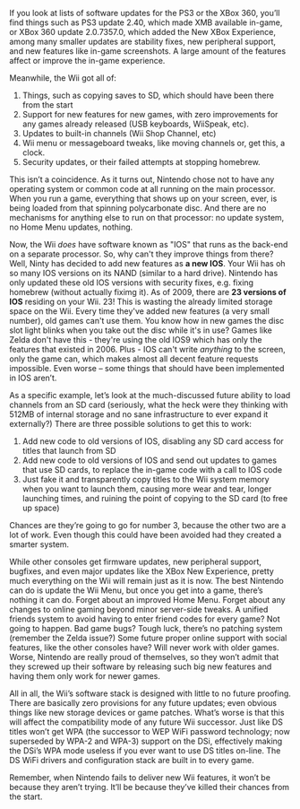  If you look at lists of software updates for the PS3 or the XBox 360, you’ll find things such as PS3 update 2.40, which made XMB available in-game, or XBox 360 update 2.0.7357.0, which added the New XBox Experience, among many smaller updates are stability fixes, new peripheral support, and new features like in-game screenshots. A large amount of the features affect or improve the in-game experience.

Meanwhile, the Wii got all of:

1. Things, such as copying saves to SD, which should have been there from the start
1. Support for new features for new games, with zero improvements for any games already released (USB keyboards, WiiSpeak, etc).
1. Updates to built-in channels (Wii Shop Channel, etc)
1. Wii menu or messageboard tweaks, like moving channels or, get this, a clock.
1. Security updates, or their failed attempts at stopping homebrew.

This isn’t a coincidence. As it turns out, Nintendo chose not to have any operating system or common code at all running on the main processor. When you run a game, everything that shows up on your screen, ever, is being loaded from that spinning polycarbonate disc. And there are no mechanisms for anything else to run on that processor: no update system, no Home Menu updates, nothing.

Now, the Wii *does* have software known as "IOS" that runs as the back-end on a separate processor. So, why can't they improve things from there? Well, Ninty has decided to add new features as **a new IOS**. Your Wii has oh so many IOS versions on its NAND (similar to a hard drive). Nintendo has only updated these old IOS versions with security fixes, e.g. fixing homebrew (without actually fiximg it). As of 2009, there are **23 versions of IOS** residing on your Wii. 23! This is wasting the already limited storage space on the Wii. Every time they've added new features (a very small number), old games can't use them. You know how in new games the disc slot light blinks when you take out the disc while it's in use? Games like Zelda don't have this - they're using the old IOS9 which has only the features that existed in 2006. Plus - IOS can't write *anything* to the screen, only the game can, which makes almost all decent feature requests impossible. Even worse – some things that should have been implemented in IOS aren’t. 

As a specific example, let’s look at the much-discussed future ability to load channels from an SD card (seriously, what the heck were they thinking with 512MB of internal storage and no sane infrastructure to ever expand it externally?) There are three possible solutions to get this to work:

1. Add new code to old versions of IOS, disabling any SD card access for titles that launch from SD
1. Add new code to old versions of IOS and send out updates to games that use SD cards, to replace the in-game code with a call to IOS code
1. Just fake it and transparently copy titles to the Wii system memory when you want to launch them, causing more wear and tear, longer launching times, and ruining the point of copying to the SD card (to free up space)

Chances are they’re going to go for number 3, because the other two are a lot of work. Even though this could have been avoided had they created a smarter system.

While other consoles get firmware updates, new peripheral support, bugfixes, and even major updates like the XBox New Experience, pretty much everything on the Wii will remain just as it is now. The best Nintendo can do is update the Wii Menu, but once you get into a game, there’s nothing it can do. Forget about an improved Home Menu. Forget about any changes to online gaming beyond minor server-side tweaks. A unified friends system to avoid having to enter friend codes for every game? Not going to happen. Bad game bugs? Tough luck, there’s no patching system (remember the Zelda issue?) Some future proper online support with social features, like the other consoles have? Will never work with older games. Worse, Nintendo are really proud of themselves, so they won’t admit that they screwed up their software by releasing such big new features and having them only work for newer games.

All in all, the Wii’s software stack is designed with little to no future proofing. There are basically zero provisions for any future updates; even obvious things like new storage devices or game patches. What’s worse is that this will affect the compatibility mode of any future Wii successor. Just like DS titles won’t get WPA (the successor to WEP WiFi password technology; now superseded by WPA-2 and WPA-3) support on the DSi, effectively making the DSi’s WPA mode useless if you ever want to use DS titles on-line. The DS WiFi drivers and configuration stack are built in to every game.

Remember, when Nintendo fails to deliver new Wii features, it won’t be because they aren’t trying. It’ll be because they’ve killed their chances from the start.

